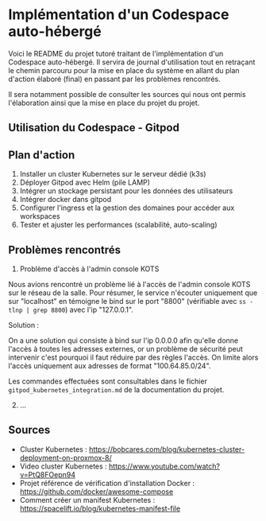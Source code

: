 # Implémentation d'un Codespace auto-hébergé

Voici le README du projet tutoré traitant de l'implémentation d'un Codespace auto-hébergé.
Il servira de journal d'utilisation tout en retraçant le chemin parcouru pour la mise en 
place du système en allant du plan d'action élaboré (final) en passant par les problèmes
rencontrés.

Il sera notamment possible de consulter les sources qui nous ont permis l'élaboration ainsi
que la mise en place du projet du projet.


## Utilisation du Codespace - Gitpod




## Plan d'action

1. Installer un cluster Kubernetes sur le serveur dédié (k3s)
2. Déployer Gitpod avec Helm (pile LAMP)
3. Intégrer un stockage persistant pour les données des utilisateurs
4. Intégrer docker dans gitpod
5. Configurer l'ingress et la gestion des domaines pour accéder aux workspaces
6. Tester et ajuster les performances (scalabilité, auto-scaling)


## Problèmes rencontrés

1. Problème d'accès à l'admin console KOTS

Nous avions rencontré un problème lié à l'accès de l'admin console KOTS sur le réseau de la salle.
Pour résumer, le service n'écouter uniquement que sur "localhost" en témoigne le bind sur le port "8800"
(vérifiable avec `ss -tlnp | grep 8800`) avec l'ip "127.0.0.1".

Solution :

On a une solution qui consiste à bind sur l'ip 0.0.0.0 afin qu'elle donne l'accès à toutes les adresses
externes, or un problème de sécurité peut intervenir c'est pourquoi il faut réduire par des règles l'accès.
On limite alors l'accès uniquement aux adresses de format "100.64.85.0/24".

Les commandes effectuées sont consultables dans le fichier `gitpod_kubernetes_integration.md` de la documentation
du projet.


2. ...


## Sources

- Cluster Kubernetes : https://bobcares.com/blog/kubernetes-cluster-deployment-on-proxmox-8/
- Video cluster Kubernetes : https://www.youtube.com/watch?v=PtQ8FOepn94
- Projet référence de vérification d'installation Docker : https://github.com/docker/awesome-compose
- Comment créer un manifest Kubernetes : https://spacelift.io/blog/kubernetes-manifest-file
